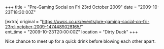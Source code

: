+++
title = "Pre-Gaming Social on Fri 23rd October 2009"
date = "2009-10-23T18:30:00Z"

[extra]
original = "https://uwcs.co.uk/events/pre-gaming-social-on-fri-23rd-october-2009-1474489028165/"    
ent_time = "2009-10-23T20:00:00Z"
location = "Dirty Duck"
+++

Nice chance to meet up for a quick drink before blowing each other apart.

